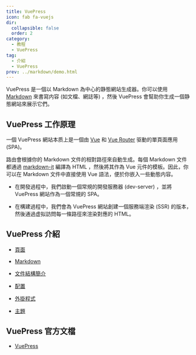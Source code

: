 ```yaml
---
title: VuePress
icon: fab fa-vuejs
dir:
  collapsible: false
  order: 2
category:
  - 教程
  - VuePress
tag:
  - 介紹
  - VuePress
prev: ../markdown/demo.html
---
```


VuePress 是一個以 Markdown 為中心的静態網站生成器。你可以使用 [Markdown](https://zh.wikipedia.org/wiki/Markdown) 來書寫内容 (如文檔、網誌等) ，然後 VuePress 會幫助你生成一個静態網站來展示它們。

<!-- more -->

## VuePress 工作原理

一個 VuePress 網站本质上是一個由 [Vue](https://v3.vuejs.org/) 和 [Vue Router](https://next.router.vuejs.org) 驱動的單頁面應用 (SPA)。

路由會根據你的 Markdown 文件的相對路徑來自動生成。每個 Markdown 文件都通過 [markdown-it](https://github.com/markdown-it/markdown-it) 編譯為 HTML ，然後將其作為 Vue 元件的模板。因此，你可以在 Markdown 文件中直接使用 Vue 語法，便於你嵌入一些動態内容。

- 在開發過程中，我們啟動一個常規的開發服務器 (dev-server) ，並將 VuePress 網站作為一個常規的 SPA。

- 在構建過程中，我們會為 VuePress 網站創建一個服務端渲染 (SSR) 的版本，然後通過虚拟訪問每一條路徑來渲染對應的 HTML。

## VuePress 介紹

- [頁面](page.md)

- [Markdown](markdown.md)

- [文件結構簡介](file.md)

- [配置](config.md)

- [外掛程式](plugin.md)

- [主題](theme.md)

## VuePress 官方文檔

- [VuePress](https://vuejs.press/zh/)
